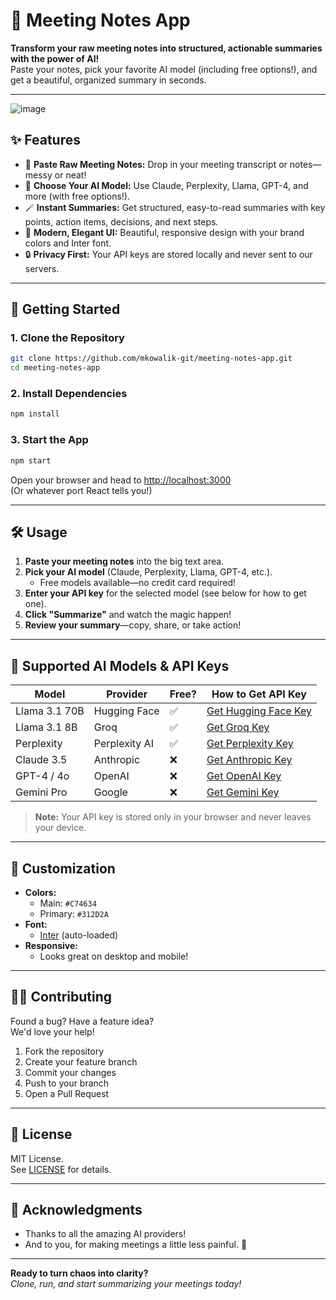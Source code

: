 # 📝 Meeting Notes App

**Transform your raw meeting notes into structured, actionable summaries with the power of AI!**  
Paste your notes, pick your favorite AI model (including free options!), and get a beautiful, organized summary in seconds.

---
![image](https://github.com/user-attachments/assets/0256c552-f55f-4979-99ff-66b818da3d1d)

## ✨ Features

- 🎤 **Paste Raw Meeting Notes:** Drop in your meeting transcript or notes—messy or neat!
- 🤖 **Choose Your AI Model:** Use Claude, Perplexity, Llama, GPT-4, and more (with free options!).
- 🪄 **Instant Summaries:** Get structured, easy-to-read summaries with key points, action items, decisions, and next steps.
- 🎨 **Modern, Elegant UI:** Beautiful, responsive design with your brand colors and Inter font.
- 🔒 **Privacy First:** Your API keys are stored locally and never sent to our servers.

---

## 🚀 Getting Started

### 1. **Clone the Repository**

```bash
git clone https://github.com/mkowalik-git/meeting-notes-app.git
cd meeting-notes-app
```

### 2. **Install Dependencies**

```bash
npm install
```

### 3. **Start the App**

```bash
npm start
```

Open your browser and head to [http://localhost:3000](http://localhost:3000)  
(Or whatever port React tells you!)

---

## 🛠️ Usage

1. **Paste your meeting notes** into the big text area.
2. **Pick your AI model** (Claude, Perplexity, Llama, GPT-4, etc.).
   - Free models available—no credit card required!
3. **Enter your API key** for the selected model (see below for how to get one).
4. **Click "Summarize"** and watch the magic happen!
5. **Review your summary**—copy, share, or take action!

---

## 🔑 Supported AI Models & API Keys

| Model         | Provider        | Free? | How to Get API Key                |
|---------------|----------------|-------|-----------------------------------|
| Llama 3.1 70B | Hugging Face   | ✅    | [Get Hugging Face Key](https://huggingface.co/settings/tokens) |
| Llama 3.1 8B  | Groq           | ✅    | [Get Groq Key](https://console.groq.com/keys) |
| Perplexity    | Perplexity AI  | ✅    | [Get Perplexity Key](https://platform.perplexity.ai/account/api-keys) |
| Claude 3.5    | Anthropic      | ❌    | [Get Anthropic Key](https://console.anthropic.com/settings/keys) |
| GPT-4 / 4o    | OpenAI         | ❌    | [Get OpenAI Key](https://platform.openai.com/api-keys) |
| Gemini Pro    | Google         | ❌    | [Get Gemini Key](https://aistudio.google.com/app/apikey) |

> **Note:** Your API key is stored only in your browser and never leaves your device.

---

## 🎨 Customization

- **Colors:**  
  - Main: `#C74634`
  - Primary: `#312D2A`
- **Font:**  
  - [Inter](https://fonts.google.com/specimen/Inter) (auto-loaded)
- **Responsive:**  
  - Looks great on desktop and mobile!

---

## 🧑‍💻 Contributing

Found a bug? Have a feature idea?  
We'd love your help!

1. Fork the repository
2. Create your feature branch
3. Commit your changes
4. Push to your branch
5. Open a Pull Request

---

## 📝 License

MIT License.  
See [LICENSE](./LICENSE) for details.

---

## 🙏 Acknowledgments

- Thanks to all the amazing AI providers!
- And to you, for making meetings a little less painful. 🎉

---

**Ready to turn chaos into clarity?**  
_Clone, run, and start summarizing your meetings today!_
